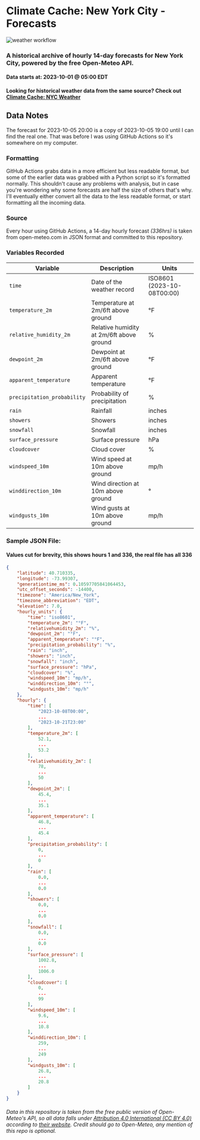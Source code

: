 # Climate Cache: New York City - Forecasts

![weather workflow](https://github.com/climate-cache/nyc-forecasts/actions/workflows/nyc_14d_openmeteo.yml/badge.svg)

### A historical archive of hourly 14-day forecasts for New York City, powered by the free Open-Meteo API.

#### Data starts at: 2023-10-01 @ 05:00 EDT

#### Looking for historical weather data from the same source? Check out [Climate Cache: NYC Weather](https://github.com/climate-cache/nyc-weather)

## Data Notes
 The forecast for 2023-10-05 20:00 is a copy of 2023-10-05 19:00 until I can find the real one. That was before I was using GitHub Actions so it's somewhere on my computer.
### Formatting
GitHub Actions grabs data in a more efficient but less readable format, but some of the earlier data
was grabbed with a Python script so it's formatted normally. This shouldn't cause
any problems with analysis, but in case you're wondering why some
forecasts are half the size of others that's why. I'll eventually either convert all the data to the less readable format, or start
formatting all the incoming data.

### Source
Every hour using GitHub Actions, a 14-day hourly forecast *(336hrs)* is taken from open-meteo.com in JSON format and committed to this repository.

### Variables Recorded

| Variable                    | Description                              | Units                      |
|-----------------------------|------------------------------------------|----------------------------|
| `time`                      | Date of the weather record               | ISO8601 (2023-10-08T00:00) |
| `temperature_2m`            | Temperature at 2m/6ft above ground       | °F                         |
| `relative_humidity_2m`      | Relative humidity at 2m/6ft above ground | %                          |
| `dewpoint_2m`               | Dewpoint at 2m/6ft above ground          | °F                         |
| `apparent_temperature`      | Apparent temperature                     | °F                         |
| `precipitation_probability` | Probability of precipitation             | %                          |
| `rain`                      | Rainfall                                 | inches                     |
| `showers`                   | Showers                                  | inches                     |
| `snowfall`                  | Snowfall                                 | inches                     |
| `surface_pressure`          | Surface pressure                         | hPa                        |
| `cloudcover`                | Cloud cover                              | %                          |
| `windspeed_10m`             | Wind speed at 10m above ground           | mp/h                       |
| `winddirection_10m`         | Wind direction at 10m above ground       | °                          |
| `windgusts_10m`             | Wind gusts at 10m above ground           | mp/h                       |

### Sample JSON File:
#### Values cut for brevity, this shows hours 1 and 336, the real file has all 336
    
```json
{
    "latitude": 40.710335,
    "longitude": -73.99307,
    "generationtime_ms": 0.10597705841064453,
    "utc_offset_seconds": -14400,
    "timezone": "America/New_York",
    "timezone_abbreviation": "EDT",
    "elevation": 7.0,
    "hourly_units": {
        "time": "iso8601",
        "temperature_2m": "°F",
        "relativehumidity_2m": "%",
        "dewpoint_2m": "°F",
        "apparent_temperature": "°F",
        "precipitation_probability": "%",
        "rain": "inch",
        "showers": "inch",
        "snowfall": "inch",
        "surface_pressure": "hPa",
        "cloudcover": "%",
        "windspeed_10m": "mp/h",
        "winddirection_10m": "°",
        "windgusts_10m": "mp/h"
    },
    "hourly": {
        "time": [
            "2023-10-08T00:00",
            ...
            "2023-10-21T23:00"
        ],
        "temperature_2m": [
            52.1,
            ...
            53.2
        ],
        "relativehumidity_2m": [
            78,
            ...
            50
        ],
        "dewpoint_2m": [
            45.4,
            ...
            35.1
        ],
        "apparent_temperature": [
            46.8,
            ...
            45.4
        ],
        "precipitation_probability": [
            0,
            ...
            0
        ],
        "rain": [
            0.0,
            ...
            0.0
        ],
        "showers": [
            0.0,
            ...
            0.0
        ],
        "snowfall": [
            0.0,
            ...
            0.0
        ],
        "surface_pressure": [
            1002.8,
            ...
            1006.0
        ],
        "cloudcover": [
            0,
            ...
            99
        ],
        "windspeed_10m": [
            9.6,
            ...
            10.8
        ],
        "winddirection_10m": [
            259,
            ...
            249
        ],
        "windgusts_10m": [
            26.8,
            ...
            20.8
        ]
    }
}
```

###### Data in this repository is taken from the free public version of Open-Meteo's API, so all data falls under [Attribution 4.0 International (CC BY 4.0)](https://creativecommons.org/licenses/by/4.0/) according to [their website](https://open-meteo.com/en/license). Credit should go to Open-Meteo, any mention of this repo is optional.